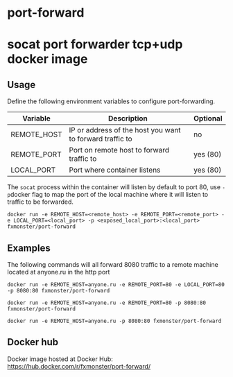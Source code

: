 # port-forward
socat port forwarder tcp+udp docker image
==========================

## Usage

Define the following environment variables to configure port-forwarding.

Variable | Description | Optional
-------- | ----------- | --------
REMOTE_HOST | IP or address of the host you want to forward traffic to | no
REMOTE_PORT | Port on remote host to forward traffic to | yes (80)
LOCAL_PORT | Port where container listens | yes (80)

The `socat` process within the container will listen by default to port 80, use `-p`docker
flag to map the port of the local machine where it will listen to traffic to be forwarded.

```
docker run -e REMOTE_HOST=<remote_host> -e REMOTE_PORT=<remote_port> -e LOCAL_PORT=<local_port> -p <exposed_local_port>:<local_port> fxmonster/port-forward
```



## Examples

The following commands will all forward 8080 traffic to a remote machine located at anyone.ru
in the http port

```
docker run -e REMOTE_HOST=anyone.ru -e REMOTE_PORT=80 -e LOCAL_PORT=80 -p 8080:80 fxmonster/port-forward

docker run -e REMOTE_HOST=anyone.ru -e REMOTE_PORT=80 -p 8080:80 fxmonster/port-forward

docker run -e REMOTE_HOST=anyone.ru -p 8080:80 fxmonster/port-forward
```

## Docker hub

Docker image hosted at Docker Hub:
https://hub.docker.com/r/fxmonster/port-forward/
